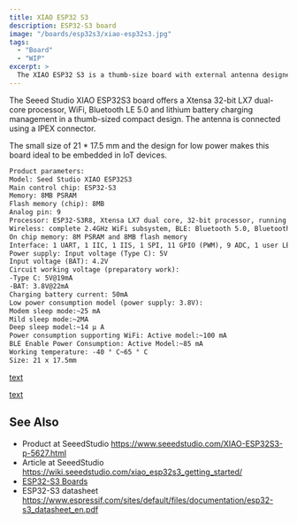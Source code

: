 ```yaml
---
title: XIAO ESP32 S3
description: ESP32-S3 board
image: "/boards/esp32s3/xiao-esp32s3.jpg"
tags:
  - "Board"
  - "WIP"
excerpt: >
  The XIAO ESP32 S3 is a thumb-size board with external antenna designed for low power consumption.
---
```


The Seeed Studio XIAO ESP32S3 board offers a Xtensa 32-bit LX7 dual-core processor, WiFi, Bluetooth LE 5.0
and lithium battery charging management in a thumb-sized compact design.
The antenna is connected using a IPEX connector.  

The small size of 21 * 17.5 mm and the design for low power makes this board ideal to be embedded in IoT devices.

```txt
Product parameters:
Model: Seed Studio XIAO ESP32S3
Main control chip: ESP32-S3
Memory: 8MB PSRAM
Flash memory (chip): 8MB
Analog pin: 9
Processor: ESP32-S3R8, Xtensa LX7 dual core, 32-bit processor, running up to 240 MHz
Wireless: complete 2.4GHz WiFi subsystem, BLE: Bluetooth 5.0, Bluetooth mesh
On chip memory: 8M PSRAM and 8MB flash memory
Interface: 1 UART, 1 IIC, 1 IIS, 1 SPI, 11 GPIO (PWM), 9 ADC, 1 user LED, 1 charging LED, 1 reset button, 1 start button
Power supply: Input voltage (Type C): 5V
Input voltage (BAT): 4.2V
Circuit working voltage (preparatory work):
-Type C: 5V@19mA
-BAT: 3.8V@22mA
Charging battery current: 50mA
Low power consumption model (power supply: 3.8V):
Modem sleep mode:~25 mA
Mild sleep mode:~2MA
Deep sleep model:~14 μ A
Power consumption supporting WiFi: Active model:~100 mA
BLE Enable Power Consumption: Active Model:~85 mA
Working temperature: -40 ° C~65 ° C
Size: 21 x 17.5mm


```

[text](https://github.com/limengdu/SeeedStudio-XIAO-ESP32S3-Sense-camera)

[text](https://www.hackster.io/pradeeplogu0/getting-started-with-xiao-esp32-s3-sense-ad12a0)


## See Also

* Product at SeeedStudio <https://www.seeedstudio.com/XIAO-ESP32S3-p-5627.html>
* Article at SeeedStudio <https://wiki.seeedstudio.com/xiao_esp32s3_getting_started/>
* [ESP32-S3 Boards](/boards/esp32s3/index.md)
* ESP32-S3 datasheet <https://www.espressif.com/sites/default/files/documentation/esp32-s3_datasheet_en.pdf>
